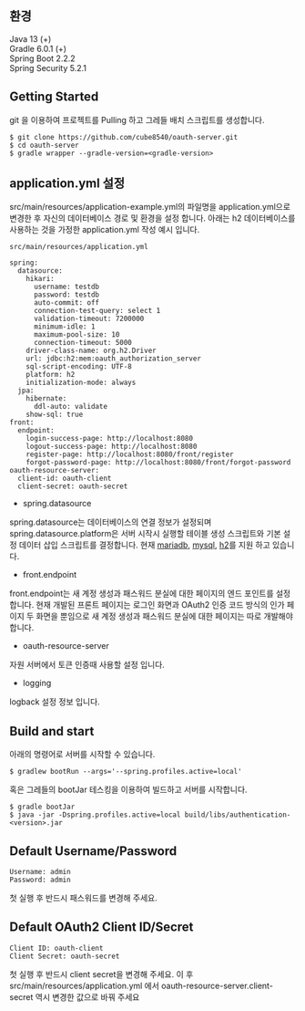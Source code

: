 ## 환경
Java 13 (+)  
Gradle 6.0.1 (+)  
Spring Boot 2.2.2  
Spring Security 5.2.1  

## Getting Started
git 을 이용하여 프로젝트를 Pulling 하고 그레들 배치 스크립트를 생성합니다.
```
$ git clone https://github.com/cube8540/oauth-server.git
$ cd oauth-server
$ gradle wrapper --gradle-version=<gradle-version>
```

## application.yml 설정
src/main/resources/application-example.yml의 파일명을 application.yml으로 변경한 후 자신의 데이터베이스 경로 및 환경을 설정 합니다.
아래는 h2 데이터베이스를 사용하는 것을 가정한 application.yml 작성 예시 입니다.
```
src/main/resources/application.yml

spring:
  datasource:
    hikari:
      username: testdb
      password: testdb
      auto-commit: off
      connection-test-query: select 1
      validation-timeout: 7200000
      minimum-idle: 1
      maximum-pool-size: 10
      connection-timeout: 5000
    driver-class-name: org.h2.Driver
    url: jdbc:h2:mem:oauth_authorization_server
    sql-script-encoding: UTF-8
    platform: h2
    initialization-mode: always
  jpa:
    hibernate:
      ddl-auto: validate
    show-sql: true
front:
  endpoint:
    login-success-page: http://localhost:8080
    logout-success-page: http://localhost:8080
    register-page: http://localhost:8080/front/register
    forgot-password-page: http://localhost:8080/front/forgot-password
oauth-resource-server:
  client-id: oauth-client
  client-secret: oauth-secret
```
- spring.datasource

spring.datasource는 데이터베이스의 연결 정보가 설정되며 spring.datasource.platform은 서버 시작시 실행할 테이블 생성 스크립트와
기본 설정 데이터 삽입 스크립트를 결정합니다. 현재 [mariadb](./src/main/resources/schema-mariadb.sql),
[mysql](./src/main/resources/schema-mysql.sql), [h2](./src/main/resources/schema-h2.sql)를 지원 하고 있습니다.

- front.endpoint

front.endpoint는 새 계정 생성과 패스워드 분실에 대한 페이지의 엔드 포인트를 설정합니다. 현재 개발된 프론트 페이지는 로그인 화면과
OAuth2 인증 코드 방식의 인가 페이지 두 화면을 뿐임으로 새 계정 생성과 패스워드 분실에 대한 페이지는 따로 개발해야 합니다.

- oauth-resource-server

자원 서버에서 토큰 인증때 사용할 설정 입니다.

- logging

logback 설정 정보 입니다.

## Build and start
아래의 명령어로 서버를 시작할 수 있습니다.
```
$ gradlew bootRun --args='--spring.profiles.active=local'
```
혹은 그레들의 bootJar 테스킹을 이용하여 빌드하고 서버를 시작합니다.
```
$ gradle bootJar
$ java -jar -Dspring.profiles.active=local build/libs/authentication-<version>.jar
```

## Default Username/Password
```
Username: admin
Password: admin
```
첫 실행 후 반드시 패스워드를 변경해 주세요.

## Default OAuth2 Client ID/Secret
```
Client ID: oauth-client
Client Secret: oauth-secret
```
첫 실행 후 반드시 client secret을 변경해 주세요. 이 후 src/main/resources/application.yml 에서 oauth-resource-server.client-secret 역시
변경한 값으로 바꿔 주세요